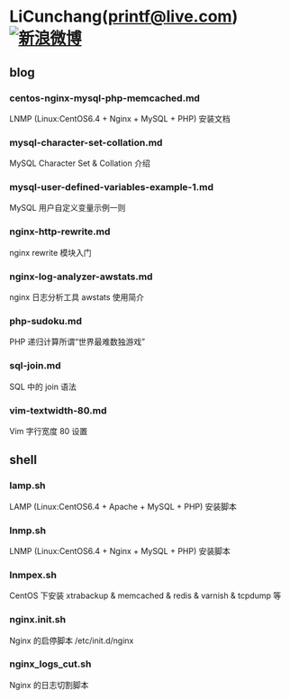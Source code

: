 LiCunchang(printf@live.com)[![新浪微博](http://img.t.sinajs.cn/t4/style/images/staticlogo/download/Buttons/48x48/Weibo_Buttons_48x48_gold_back.png)](http://weibo.com/licunchang) 
==========

## blog

### centos-nginx-mysql-php-memcached.md

LNMP (Linux:CentOS6.4 + Nginx + MySQL + PHP) 安装文档

### mysql-character-set-collation.md

MySQL Character Set & Collation 介绍

### mysql-user-defined-variables-example-1.md

MySQL 用户自定义变量示例一则

### nginx-http-rewrite.md

nginx rewrite 模块入门

### nginx-log-analyzer-awstats.md

nginx 日志分析工具 awstats 使用简介

### php-sudoku.md

PHP 递归计算所谓“世界最难数独游戏”

### sql-join.md

SQL 中的 join 语法

### vim-textwidth-80.md

Vim 字行宽度 80 设置

## shell

### lamp.sh

LAMP (Linux:CentOS6.4 + Apache + MySQL + PHP) 安装脚本

### lnmp.sh

LNMP (Linux:CentOS6.4 + Nginx + MySQL + PHP) 安装脚本

### lnmpex.sh

CentOS 下安装 xtrabackup & memcached & redis & varnish & tcpdump 等

### nginx.init.sh

Nginx 的启停脚本 /etc/init.d/nginx 

### nginx\_logs\_cut.sh

Nginx 的日志切割脚本 











